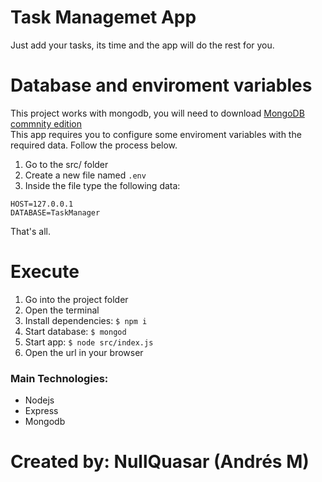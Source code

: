 # Task Managemet App

Just add your tasks, its time and the app will do the rest for you.


# Database and enviroment variables

This project works with mongodb, you will need to download [MongoDB commnity edition](https://www.mongodb.com/try/download/community)<br/>
This app requires you to configure some enviroment variables with the required data. Follow the process below.

1. Go to the src/ folder
2. Create a new file named `.env`
3. Inside the file type the following data:
```
HOST=127.0.0.1
DATABASE=TaskManager
```
That's all.

# Execute

1. Go into the project folder
2. Open the terminal
3. Install dependencies: `$ npm i`
4. Start database: `$ mongod`
5. Start app: `$ node src/index.js`
6. Open the url in your browser

### Main Technologies:
- Nodejs
- Express
- Mongodb


# Created by: NullQuasar (Andrés M)
